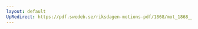 ```yaml
---
layout: default
UpRedirect: https://pdf.swedeb.se/riksdagen-motions-pdf/1868/mot_1868__ak__00254/mot_1868__ak__00254_004.pdf
---
```

